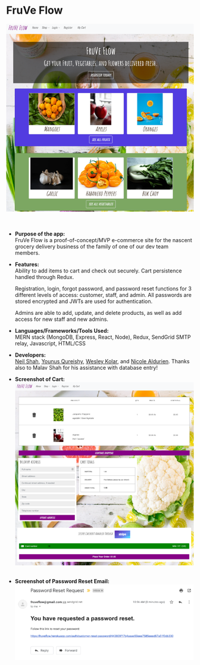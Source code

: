 # FruVe Flow

![](https://github.com/nicolealdurien/Capstone/blob/main/client/public/homepage.png?raw=true)
<br/><br/><br/>

- **Purpose of the app:** <br/>
  FruVe Flow is a proof-of-concept/MVP e-commerce site for the nascent grocery delivery business of the family of one of our dev team members.

- **Features:** <br/>
  Ability to add items to cart and check out securely. Cart persistence handled through Redux.

  Registration, login, forgot password, and password reset functions for 3 different levels of access: customer, staff, and admin. All passwords are stored encrypted and JWTs are used for authentication.

  Admins are able to add, update, and delete products, as well as add access for new staff and new admins.

- **Languages/Frameworks/Tools Used:**<br/>
  MERN stack (MongoDB, Express, React, Node), Redux, SendGrid SMTP relay, Javascript, HTML/CSS

- **Developers:**<br/>
  [Neil Shah](https://github.com/neilshah101), [Younus Qureishy](https://github.com/yqureishy), [Wesley Kolar](https://github.com/wesleyjkolar), and [Nicole Aldurien](https://github.com/nicolealdurien). Thanks also to Malav Shah for his assistance with database entry!

- **Screenshot of Cart:**<br/>
  ![](https://github.com/nicolealdurien/Capstone/blob/main/client/public/cart.png?raw=true)
  <br/><br/>

- **Screenshot of Password Reset Email:**<br/>
  ![](https://github.com/nicolealdurien/Capstone/blob/main/client/public/reset.png?raw=true)
  <br/><br/>
